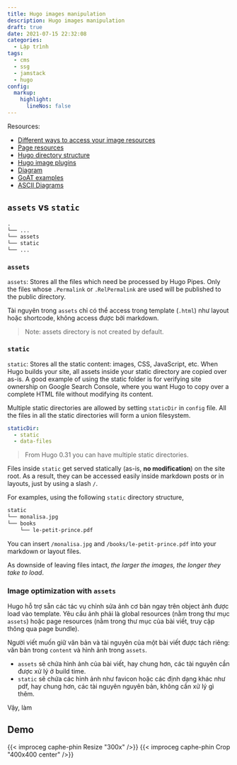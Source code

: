 ```yaml
---
title: Hugo images manipulation
description: Hugo images manipulation
draft: true
date: 2021-07-15 22:32:08
categories:
  - Lập trình
tags:
  - cms
  - ssg
  - jamstack
  - hugo
config:
  markup:
    highlight:
      lineNos: false
---
```


Resources:

- [Different ways to access your image resources](https://www.markusantonwolf.com/blog/guide-for-different-ways-to-access-your-image-resources/)
- [Page resources](https://gohugo.io/content-management/page-resources/)
- [Hugo directory structure](https://gohugo.io/getting-started/directory-structure/)
- [Hugo image plugins](https://www.lkhrs.com/blog/2022/03/one-image-two-days/)
- [Diagram](https://gohugo.io/content-management/diagrams/)
- [GoAT examples](https://github.com/bep/goat)
- [ASCII Diagrams](https://arthursonzogni.com/Diagon/#Sequence)

## `assets` vs `static`

```txt
.
└── ...
└── assets
└── static
└── ...
```

### `assets`

`assets`: Stores all the files which need be processed by Hugo Pipes. Only the files whose `.Permalink` or `.RelPermalink` are used will be published to the public directory.

Tài nguyên trong `assets` chỉ có thể access trong template (`.html`) như layout hoặc shortcode, không access được bởi markdown.

> Note: assets directory is not created by default.

### `static`

`static`: Stores all the static content: images, CSS, JavaScript, etc. When Hugo builds your site, all assets inside your static directory are copied over as-is. A good example of using the static folder is for verifying site ownership on Google Search Console, where you want Hugo to copy over a complete HTML file without modifying its content.

Multiple static directories are allowed by setting `staticDir` in `config` file. All the files in all the static directories will form a union filesystem.

```yml
staticDir:
  - static
  - data-files
```

> From Hugo 0.31 you can have multiple static directories.

Files inside `static` get served statically (as-is, **no modification**) on the site root. As a result, they can be accessed easily inside markdown posts or in layouts, just by using a slash `/`.

For examples, using the following `static` directory structure,

```txt
static
└── monalisa.jpg
└── books
    └── le-petit-prince.pdf
```

You can insert `/monalisa.jpg` and `/books/le-petit-prince.pdf` into your markdown or layout files.

As downside of leaving files intact, _the larger the images, the longer they take to load_.

### Image optimization with `assets`

Hugo hỗ trợ sẵn các tác vụ chỉnh sửa ảnh cơ bản ngay trên object ảnh được load vào template. Yêu cầu ảnh phải là global resources (nằm trong thư mục `assets`) hoặc page resources (nằm trong thư mục của bài viết, truy cập thông qua page bundle).

Người viết muốn giữ văn bản và tài nguyên của một bài viết được tách riêng: văn bản trong `content` và hình ảnh trong `assets`.

- `assets` sẽ chứa hình ảnh của bài viết, hay chung hơn, các tài nguyên cần được xử lý ở build time.
- `static` sẽ chứa các hình ảnh như favicon hoặc các định dạng khác như pdf, hay chung hơn, các tài nguyên nguyên bản, không cần xử lý gì thêm.

Vậy, làm

## Demo

{{< improceg caphe-phin Resize "300x" />}}
{{< improceg caphe-phin Crop "400x400 center" />}}
